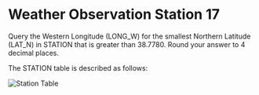 # Weather Observation Station 17
Query the Western Longitude (LONG_W) for the smallest Northern Latitude (LAT_N) in STATION that is greater than 38.7780. Round your answer to 4 decimal places.

The STATION table is described as follows:

![Station Table](https://s3.amazonaws.com/hr-challenge-images/9336/1449345840-5f0a551030-Station.jpg)

